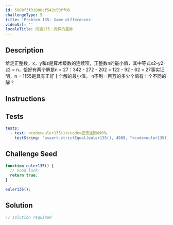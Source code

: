 ```yaml
---
id: 5900f3f31000cf542c50ff06
challengeType: 5
title: 'Problem 135: Same differences'
videoUrl: ''
localeTitle: 问题135：同样的差异
---
```


## Description
<section id="description">给定正整数，x，y和z是算术级数的连续项，正整数n的最小值，其中等式x2-y2-z2 = n，恰好有两个解是n = 27：342  -  272  -  202 = 122  -  92  -  62 = 27事实证明，n = 1155是具有正好十个解的最小值。 n不到一百万的多少个值有十个不同的解？ </section>

## Instructions
<section id="instructions">
</section>

## Tests
<section id='tests'>

```yml
tests:
  - text: <code>euler135()</code>应该返回4989。
    testString: 'assert.strictEqual(euler135(), 4989, "<code>euler135()</code> should return 4989.");'

```

</section>

## Challenge Seed
<section id='challengeSeed'>

<div id='js-seed'>

```js
function euler135() {
  // Good luck!
  return true;
}

euler135();

```

</div>



</section>

## Solution
<section id='solution'>

```js
// solution required
```
</section>
